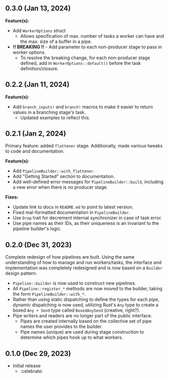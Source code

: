 ## 0.3.0 (Jan 13, 2024)
**Feature(s):**
* Add `WorkerOptions` struct
  * Allows specification of max. number of tasks a worker can have and the max. size of a buffer in
    a pipe.
* **!! BREAKING !!** - Add parameter to each non-producer stage to pass in worker options.
  * To resolve the breaking change, for each non-producer stage defined, add in
    `WorkerOptions::default()` before the task definition/closure.

## 0.2.2 (Jan 11, 2024)

**Feature(s):**
* Add `branch_inputs!` and `branch!` macros to make it easier to return values in a branching
  stage's task.
  * Updated examples to reflect this.

## 0.2.1 (Jan 2, 2024)

Primary feature: added `flattener` stage. Additionally, made various tweaks to code and documentation.

**Feature(s):**
* Add `PipelineBuilder::with_flattener`.
* Add "Getting Started" section to documentation.
* Add well-defined error messages for `PipelineBuilder::build`, including a new error when there is
  no producer stage.

**Fixes:**
* Update link to docs in `README.md` to point to latest version.
* Fixed mal-formatted documentation in `PipelineBuilder`.
* Use `Drop` trait for decrement internal synchronizer in case of task error.
* Use pipe names as their IDs, as their uniqueness is an invariant to the pipeline builder's logic.

## 0.2.0 (Dec 31, 2023)

Complete redesign of how pipelines are built. Using the same understanding of how to manage and run
workers/tasks, the interface and implementation was completely redesigned and is now based on a
`Builder` design pattern.
* `Pipeline::builder` is now used to construct new pipelines.
* All `Pipeline::register_*` methods are now moved to the builder, taking the form
  `PipelineBuilder::with_*`.
* Rather than using static dispatching to define the types for each pipe, dynamic dispatching is now
  used, utilizing Rust's `Any` type to create a boxed `Any + Send` type called `BoxedAnySend`
  (creative, right?).
* Pipe writers and readers are no longer part of the public interface.
  * Pipes are created internally based on the collective set of pipe names the user provides to the
    builder.
  * Pipe names (unique) are used during stage construction to determine which pipes hook up to what
    workers.

## 0.1.0 (Dec 29, 2023)

* Initial release
  * :celebrate:
